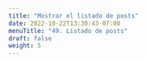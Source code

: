 ```yaml
---
title: "Mostrar el listado de posts"
date: 2022-10-22T13:30:43-07:00
menuTitle: "49. Listado de posts"
draft: false
weight: 5
---
```


